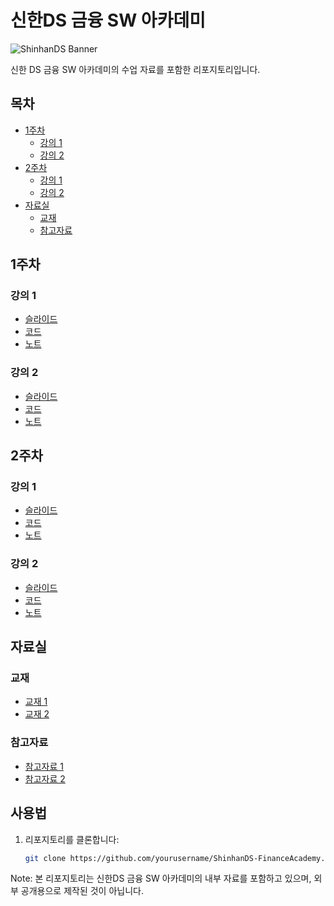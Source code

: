 # 신한DS 금융 SW 아카데미

![ShinhanDS Banner](https://example.com/banner-image) <!-- 배너 이미지 URL을 실제 이미지 URL로 변경 -->

신한 DS 금융 SW 아카데미의 수업 자료를 포함한 리포지토리입니다.

## 목차

- [1주차](#1주차)
  - [강의 1](#강의-1)
  - [강의 2](#강의-2)
- [2주차](#2주차)
  - [강의 1](#강의-1-1)
  - [강의 2](#강의-2-1)
- [자료실](#자료실)
  - [교재](#교재)
  - [참고자료](#참고자료)

## 1주차

### 강의 1
- [슬라이드](Week1/Lecture1/slides.pdf)
- [코드](Week1/Lecture1/code/)
- [노트](Week1/Lecture1/notes.md)

### 강의 2
- [슬라이드](Week1/Lecture2/slides.pdf)
- [코드](Week1/Lecture2/code/)
- [노트](Week1/Lecture2/notes.md)

## 2주차

### 강의 1
- [슬라이드](Week2/Lecture1/slides.pdf)
- [코드](Week2/Lecture1/code/)
- [노트](Week2/Lecture1/notes.md)

### 강의 2
- [슬라이드](Week2/Lecture2/slides.pdf)
- [코드](Week2/Lecture2/code/)
- [노트](Week2/Lecture2/notes.md)

## 자료실

### 교재
- [교재 1](resources/textbooks/textbook1.pdf)
- [교재 2](resources/textbooks/textbook2.pdf)

### 참고자료
- [참고자료 1](resources/references/reference1.pdf)
- [참고자료 2](resources/references/reference2.pdf)

## 사용법

1. 리포지토리를 클론합니다:
   ```sh
   git clone https://github.com/yourusername/ShinhanDS-FinanceAcademy.git

Note: 본 리포지토리는 신한DS 금융 SW 아카데미의 내부 자료를 포함하고 있으며, 외부 공개용으로 제작된 것이 아닙니다.
